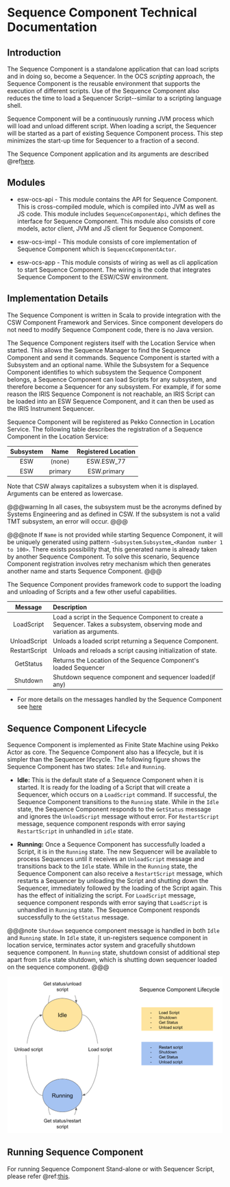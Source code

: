 # Sequence Component Technical Documentation

## Introduction

The Sequence Component is a standalone application that can load scripts and in doing so, become a Sequencer. In the OCS
*scripting* approach, the Sequence Component is the reusable environment that supports the execution of different scripts.
Use of the Sequence Component also reduces the time to load a Sequencer Script--similar to a scripting language shell.

Sequence Component will be a continuously running JVM process which will load and unload different script.
When loading a script, the Sequencer will be started as a part of existing Sequence Component process.
This step minimizes the start-up time for Sequencer to a fraction of a second.

The Sequence Component application and its arguments are described @ref[here](../sequencersandscripts/sequencer-app.md).

## Modules

* esw-ocs-api -
This module contains the API for Sequence Component. This is cross-compiled module, which is compiled into JVM as well as JS code.
This module includes `SequenceComponentApi`, which defines the interface for Sequence Component. This module also
consists of core models, actor client, JVM and JS client for Sequence Component.

* esw-ocs-impl -
This module consists of core implementation of Sequence Component which is `SequenceComponentActor`.

* esw-ocs-app -
This module consists of wiring as well as cli application to start Sequence Component. The wiring is the code that
integrates Sequence Component to the ESW/CSW environment.

## Implementation Details

The Sequence Component is written in Scala to provide integration with the CSW Component Framework and Services. Since component
developers do not need to modify Sequence Component code, there is no Java version.

The Sequence Component registers itself with the Location Service when started. This allows the Sequence Manager to
find the Sequence Component and send it commands. Sequence Component is started with a Subsystem and an optional name.
While the Subsystem for a Sequence Component identifies to which subsystem the Sequence Component belongs, a Sequence
Component can load Scripts for any subsystem, and therefore become a Sequencer for any subsystem.  For example, if for
some reason the IRIS Sequence Component is not reachable, an IRIS Script can be loaded into an ESW Sequence Component, and it can then be used as the IRIS Instrument Sequencer.

Sequence Component will be registered as Pekko Connection in Location Service.
The following table describes the registration of a Sequence Component in the Location Service:

| Subsystem | Name | Registered Location |
|:---------:|:----:|:-------------------:|
| ESW | (none) | ESW.ESW_77 |
| ESW | primary |  ESW.primary |

Note that CSW always capitalizes a subsystem when it is displayed. Arguments can be entered as lowercase.

@@@warning
In all cases, the subsystem must be the acronyms defined by Systems Engineering and as defined in CSW. If the
subsystem is not a valid TMT subsystem, an error will occur.
@@@

@@@note
If `Name` is not provided while starting Sequence Component, it will be uniquely generated using pattern -`Subsystem`.`Subsystem`_`<Random number 1 to 100>`.
There exists possibility that, this generated name is already taken by another Sequence Component. To solve this scenario, Sequence
Component registration involves retry mechanism which then generates another name and starts Sequence Component.
@@@

The Sequence Component provides framework code to support the loading and unloading of Scripts and a few other
useful capabilities.

| Message | Description |
|:-------:|:----------|
| LoadScript| Load a script in the Sequence Component to create a Sequencer. Takes a subsystem, observing mode and variation as arguments. |
| UnloadScript|Unloads a loaded script returning a Sequence Component. |
| RestartScript | Unloads and reloads a script causing initialization of state. |
| GetStatus | Returns the Location of the Sequence Component's loaded Sequencer |
| Shutdown | Shutdown sequence component and sequencer loaded(if any) |

* For more details on the messages handled by the Sequence Component see [here]($github.base_url$/esw-ocs/esw-ocs-api/jvm/src/main/scala/esw/ocs/api/actor/messages/SequenceComponentMsg.scala)

## Sequence Component Lifecycle

Sequence Component is implemented as Finite State Machine using Pekko Actor as core.
The Sequence Component also has a lifecycle, but it is simpler than the Sequencer lifecycle. The following
figure shows the Sequence Component has two states: `Idle` and `Running`.

* **Idle:** This is the default state of a Sequence Component when it is started. It is ready for the loading
of a Script that will create a Sequencer, which occurs on a `LoadScript` command. If successful, the Sequence
Component transitions to the `Running` state. While in the `Idle` state, the Sequence Component responds to the `GetStatus` message
and ignores the `UnloadScript` message without error. For `RestartScript` message, sequence component responds with error
saying `RestartScript` in unhandled in `idle` state.

* **Running:** Once a Sequence Component has successfully loaded a Script, it is in the `Running` state. The new
Sequencer will be available to process Sequences until it receives an `UnloadScript` message and transitions back
to the `Idle` state. While in the `Running` state, the Sequence Component can also receive a `RestartScript` message,
which restarts a Sequencer by unloading the Script and shutting down the Sequencer, immediately followed by the
loading of the Script again. This has the effect of initializing the script. For `LoadScript` message, sequence component
responds with error saying that `LoadScript` is unhandled in `Running` state.
The Sequence Component responds successfully to the `GetStatus` message.

@@@note
`Shutdown` sequence component message is handled in both `Idle` and `Running` state. In `Idle` state, it un-registers sequence component
in location service, terminates actor system and gracefully shutdown sequence component. In `Running` state, shutdown consist of additional step
apart from `Idle` state shutdown, which is shutting down sequencer loaded on the sequence component.
@@@

![sequencecomp-lifecycle](../images/ocs/OCS-SeqCompLifecycle.png)

## Running Sequence Component

For running Sequence Component Stand-alone or with Sequencer Script, please refer @ref:[this](../sequencersandscripts/sequencer-app.md).
